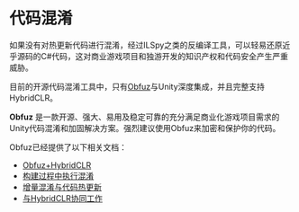 # 代码混淆

如果没有对热更新代码进行混淆，经过ILSpy之类的反编译工具，可以轻易还原近乎源码的C#代码，这对商业游戏项目和独游开发的知识产权和代码安全产生严重威胁。

目前的开源代码混淆工具中，只有[Obfuz](https://github.com/focus-creative-games/obfuz)与Unity深度集成，并且完整支持HybridCLR。

**Obfuz** 是一款开源、强大、易用及稳定可靠的充分满足商业化游戏项目需求的Unity代码混淆和加固解决方案。强烈建议使用Obfuz来加密和保护你的代码。

Obfuz已经提供了以下相关文档：

- [Obfuz+HybridCLR](https://www.obfuz.com/docs/beginner/work-with-hybridclr)
- [构建过程中执行混淆](https://www.obfuz.com/docs/manual/build-pipeline)
- [增量混淆与代码热更新](https://www.obfuz.com/docs/manual/incremental-obfuscation-and-hotupdate)
- [与HybridCLR协同工作](https://www.obfuz.com/docs/manual/work-with-hybridclr)
